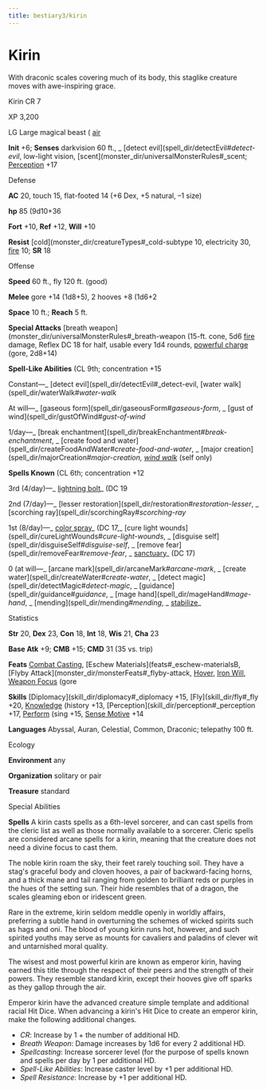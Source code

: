 ```yaml
---
title: bestiary3/kirin
---
```

# Kirin

With draconic scales covering much of its body, this staglike creature moves with awe-inspiring grace.

Kirin CR 7

XP 3,200

LG Large magical beast ( [air](monster_dir/creatureTypes#_air-subtype)

**Init** +6; **Senses** darkvision 60 ft., _ [detect evil](spell_dir/detectEvil#_detect-evil_, low-light vision, [scent](monster_dir/universalMonsterRules#_scent; [Perception](skill_dir/perception#_perception) +17

Defense

**AC** 20, touch 15, flat-footed 14 (+6 Dex, +5 natural, –1 size)

**hp** 85 (9d10+36

**Fort** +10, **Ref** +12, **Will** +10

**Resist** [cold](monster_dir/creatureTypes#_cold-subtype 10, electricity 30, [fire](monster_dir/creatureTypes#_fire-subtype) 10; **SR** 18

Offense

**Speed** 60 ft., fly 120 ft. (good)

**Melee** gore +14 (1d8+5), 2 hooves +8 (1d6+2

**Space** 10 ft.; **Reach** 5 ft.

**Special Attacks** [breath weapon](monster_dir/universalMonsterRules#_breath-weapon (15-ft. cone, 5d6 [fire](monster_dir/creatureTypes#_fire-subtype) damage, Reflex DC 18 for half, usable every 1d4 rounds, [powerful charge](monster_dir/universalMonsterRules#_powerful-charge) (gore, 2d8+14)

**Spell-Like Abilities** (CL 9th; concentration +15

Constant—_ [detect evil](spell_dir/detectEvil#_detect-evil, [water walk](spell_dir/waterWalk#_water-walk_

At will—_ [gaseous form](spell_dir/gaseousForm#_gaseous-form_, _ [gust of wind](spell_dir/gustOfWind#_gust-of-wind_

1/day—_ [break enchantment](spell_dir/breakEnchantment#_break-enchantment_, _ [create food and water](spell_dir/createFoodAndWater#_create-food-and-water_, _ [major creation](spell_dir/majorCreation#_major-creation, [wind walk](spell_dir/windWalk#_wind-walk)_ (self only)

**Spells Known** (CL 6th; concentration +12

3rd (4/day)—_ [lightning bolt](spell_dir/lightningBolt#_lightning-bolt)_ (DC 19

2nd (7/day)—_ [lesser restoration](spell_dir/restoration#_restoration-lesser_, _ [scorching ray](spell_dir/scorchingRay#_scorching-ray_

1st (8/day)—_ [color spray](spell_dir/colorSpray#_color-spray)_ (DC 17,_ [cure light wounds](spell_dir/cureLightWounds#_cure-light-wounds_, _ [disguise self](spell_dir/disguiseSelf#_disguise-self_, _ [remove fear](spell_dir/removeFear#_remove-fear_, _ [sanctuary](spell_dir/sanctuary#_sanctuary)_ (DC 17)

0 (at will—_ [arcane mark](spell_dir/arcaneMark#_arcane-mark_, _ [create water](spell_dir/createWater#_create-water_, _ [detect magic](spell_dir/detectMagic#_detect-magic_, _ [guidance](spell_dir/guidance#_guidance_, _ [mage hand](spell_dir/mageHand#_mage-hand_, _ [mending](spell_dir/mending#_mending_, _ [stabilize](spell_dir/stabilize#_stabilize)_

Statistics

**Str** 20, **Dex** 23, **Con** 18, **Int** 18, **Wis** 21, **Cha** 23

**Base Atk** +9; **CMB** +15; **CMD** 31 (35 vs. trip)

**Feats** [Combat Casting](feats#_combat-casting), [Eschew Materials](feats#_eschew-materialsB, [Flyby Attack](monster_dir/monsterFeats#_flyby-attack, [Hover](monster_dir/monsterFeats#_hover), [Iron Will](feats#_iron-will), [Weapon Focus](feats#_weapon-focus) (gore

**Skills** [Diplomacy](skill_dir/diplomacy#_diplomacy +15, [Fly](skill_dir/fly#_fly +20, [Knowledge](skill_dir/knowledge#_knowledge) (history +13, [Perception](skill_dir/perception#_perception +17, [Perform](skill_dir/perform#_perform) (sing +15, [Sense Motive](skill_dir/senseMotive#_sense-motive) +14

**Languages** Abyssal, Auran, Celestial, Common, Draconic; telepathy 100 ft.

Ecology

**Environment** any

**Organization** solitary or pair

**Treasure** standard

Special Abilities

**Spells** A kirin casts spells as a 6th-level sorcerer, and can cast spells from the cleric list as well as those normally available to a sorcerer. Cleric spells are considered arcane spells for a kirin, meaning that the creature does not need a divine focus to cast them.

The noble kirin roam the sky, their feet rarely touching soil. They have a stag's graceful body and cloven hooves, a pair of backward-facing horns, and a thick mane and tail ranging from golden to brilliant reds or purples in the hues of the setting sun. Their hide resembles that of a dragon, the scales gleaming ebon or iridescent green.

Rare in the extreme, kirin seldom meddle openly in worldly affairs, preferring a subtle hand in overturning the schemes of wicked spirits such as hags and oni. The blood of young kirin runs hot, however, and such spirited youths may serve as mounts for cavaliers and paladins of clever wit and untarnished moral quality.

The wisest and most powerful kirin are known as emperor kirin, having earned this title through the respect of their peers and the strength of their powers. They resemble standard kirin, except their hooves give off sparks as they gallop through the air.

Emperor kirin have the advanced creature simple template and additional racial Hit Dice. When advancing a kirin's Hit Dice to create an emperor kirin, make the following additional changes.

- _CR_: Increase by 1 + the number of additional HD.
- _Breath Weapon_: Damage increases by 1d6 for every 2 additional HD.
- _Spellcasting_: Increase sorcerer level (for the purpose of spells known and spells per day by 1 per additional HD.
- _Spell-Like Abilities_: Increase caster level by +1 per additional HD.
- _Spell Resistance_: Increase by +1 per additional HD.
